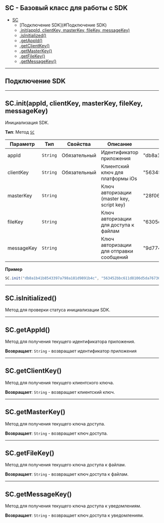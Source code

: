 <a name="SC"></a>

## SС - Базовый класс для работы с SDK
* [SC](#SC)
	* [Подключение SDK](#Подключение SDK)
    * [.init(appId, clientKey, masterKey, fileKey, messageKey)](#SC+init)
    * [.isInitialized()](#SC+isInitialized)
    * [.getAppId()](#SC+getAppId)
    * [.getClientKey()](#SC+getClientKey)
    * [.getMasterKey()](#SC+getMasterKey)
    * [.getFileKey()](#SC+getFileKey)
    * [.getMessageKey()](#SC+getMessageKey)

----------------------------------------------------------------------------------------------
<a name="Подключение SDK"></a>

## Подключение SDK


----------------------------------------------------------------------------------------------
<a name="SC+initWith"></a>

## SC.init(appId, clientKey, masterKey, fileKey, messageKey)

Инициализация SDK. 

**Тип**: Метод <code>[SC](#SC)</code>  

| Параметр | Тип | Свойства | Описание | Пример знаычения |
| --- | --- | --- | --- | --- |
| appId | <code>String</code> | Обязательный | Идентификатор приложения | "db8a1b41b8543397a798a181d9891b4c" |
| clientKey      | <code>String</code> | Обязательный | Клиентский ключ для платформы iOs | "563452bbc611d8106d5da767365897de" |
| masterKey     | <code>String</code> |  | Ключ авторизации (master key, script key) | "28f06b89b62165c33de55265166d8781"  |
| fileKey       | <code>String</code> |  | Ключ авторизации для доступа к файлам | "6305ee7ac8023191a333d9267f1a07e8" |
| messageKey    | <code>String</code> |  | Ключ авторизации для отправки сообщений |  "9d774f6fa704f192e6aef53933f44e4f" |

**Пример**  

```Java
SC.init("db8a1b41b8543397a798a181d9891b4c", "563452bbc611d8106d5da767365897de", null, null, null);
```
----------------------------------------------------------------------------------------------
<a name="SC+isInitialized"></a>

## SC.isInitialized()

Метод для проверки статуса инициализации SDK.

----------------------------------------------------------------------------------------------

<a name="SC+getAppId"></a>

## SC.getAppId()

Метод для получения текущего идентификатора приложения.

**Возвращает**: <code>String</code> - возвращает идентификатор приложения

----------------------------------------------------------------------------------------------

<a name="SC+getClientKey"></a>

## SC.getClientKey()

Метод для получения текущего клиентского ключа.


**Возвращает**: <code>String</code> - возвращает клиентский ключ.


----------------------------------------------------------------------------------------------

<a name="SC+getMasterKey"></a>

## SC.getMasterKey()

Метод для получения текущего ключа доступа.


**Возвращает**: <code>String</code> - возвращает ключ доступа.

----------------------------------------------------------------------------------------------

<a name="SC+getFileKey"></a>

## SC.getFileKey()

Метод для получения текущего ключа доступа к файлам.


**Возвращает**: <code>String</code> - возвращает ключ доступа к файлам.

----------------------------------------------------------------------------------------------

<a name="SC+getMessageKey"></a>

## SC.getMessageKey()

Метод для получения текущего ключа доступа к уведомлениям.

**Возвращает**: <code>String</code> - возвращает ключ доступа к уведомлениям.
